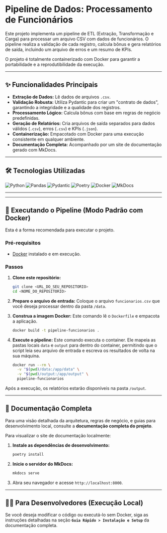 # Pipeline de Dados: Processamento de Funcionários


Este projeto implementa um pipeline de ETL (Extração, Transformação e Carga) para processar um arquivo CSV com dados de funcionários. O pipeline realiza a validação de cada registro, calcula bônus e gera relatórios de saída, incluindo um arquivo de erros e um resumo de KPIs.

O projeto é totalmente containerizado com Docker para garantir a portabilidade e a reprodutibilidade da execução.

---

## ✨ Funcionalidades Principais

* **Extração de Dados:** Lê dados de arquivos `.csv`.
* **Validação Robusta:** Utiliza Pydantic para criar um "contrato de dados", garantindo a integridade e a qualidade dos registros.
* **Processamento Lógico:** Calcula bônus com base em regras de negócio predefinidas.
* **Geração de Relatórios:** Cria arquivos de saída separados para dados válidos (`.csv`), erros (`.csv`) e KPIs (`.json`).
* **Containerização:** Empacotado com Docker para uma execução consistente em qualquer ambiente.
* **Documentação Completa:** Acompanhado por um site de documentação gerado com MkDocs.

---

## 🛠️ Tecnologias Utilizadas


<p align="left">
  <img src="https://img.shields.io/badge/Python-3776AB?style=for-the-badge&logo=python&logoColor=white" alt="Python"/>
  <img src="https://img.shields.io/badge/Pandas-150458?style=for-the-badge&logo=pandas&logoColor=white" alt="Pandas"/>
  <img src="https://img.shields.io/badge/Pydantic-E92063?style=for-the-badge&logo=pydantic&logoColor=white" alt="Pydantic"/>
  <img src="https://img.shields.io/badge/Poetry-60A5FA?style=for-the-badge&logo=poetry&logoColor=white" alt="Poetry"/>
  <img src="https://img.shields.io/badge/Docker-2496ED?style=for-the-badge&logo=docker&logoColor=white" alt="Docker"/>
  <img src="https://img.shields.io/badge/MkDocs-4A4A4A?style=for-the-badge&logo=markdown&logoColor=white" alt="MkDocs"/>
</p>

---
---

## 🚀 Executando o Pipeline (Modo Padrão com Docker)

Esta é a forma recomendada para executar o projeto.

### Pré-requisitos

* [Docker](https://www.docker.com/products/docker-desktop/) instalado e em execução.

### Passos

1.  **Clone este repositório:**
    ```bash
    git clone <URL_DO_SEU_REPOSITORIO>
    cd <NOME_DO_REPOSITORIO>
    ```

2.  **Prepare o arquivo de entrada:**
    Coloque o arquivo `funcionarios.csv` que você deseja processar dentro da pasta `/data`.

3.  **Construa a imagem Docker:**
    Este comando lê o `Dockerfile` e empacota a aplicação.
    ```bash
    docker build -t pipeline-funcionarios .
    ```

4.  **Execute o pipeline:**
    Este comando executa o container. Ele mapeia as pastas locais `data` e `output` para dentro do container, permitindo que o script leia seu arquivo de entrada e escreva os resultados de volta na sua máquina.
    ```bash
    docker run --rm \
      -v "$(pwd)/data:/app/data" \
      -v "$(pwd)/output:/app/output" \
      pipeline-funcionarios
    ```

Após a execução, os relatórios estarão disponíveis na pasta `/output`.

---

## 📖 Documentação Completa

Para uma visão detalhada da arquitetura, regras de negócio, e guias para desenvolvimento local, consulte a **documentação completa do projeto**.

Para visualizar o site de documentação localmente:

1.  **Instale as dependências de desenvolvimento:**
    ```bash
    poetry install
    ```

2.  **Inicie o servidor do MkDocs:**
    ```bash
    mkdocs serve
    ```

3.  Abra seu navegador e acesse `http://localhost:8000`.

---

## 🧑‍💻 Para Desenvolvedores (Execução Local)

Se você deseja modificar o código ou executá-lo sem Docker, siga as instruções detalhadas na seção **`Guia Rápido > Instalação e Setup`** da documentação completa.